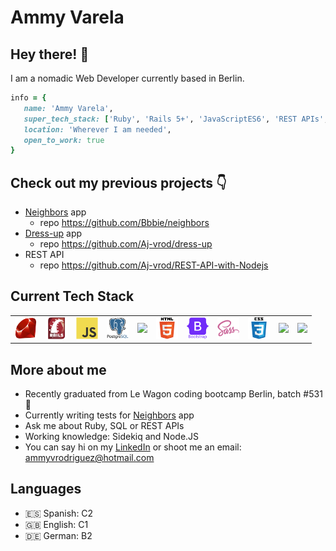 # Ammy Varela
## Hey there! 👋
I am a nomadic Web Developer currently based in Berlin.

```ruby
info = {
   name: 'Ammy Varela',
   super_tech_stack: ['Ruby', 'Rails 5+', 'JavaScriptES6', 'REST APIs', 'Test Driven Development'],
   location: 'Wherever I am needed',
   open_to_work: true
}
```
## Check out my previous projects 👇
* [Neighbors](https://www.neighbors-app.fun/) app
  - repo https://github.com/Bbbie/neighbors
* [Dress-up](https://dress-me-app.herokuapp.com/) app
  - repo https://github.com/Aj-vrod/dress-up
* REST API
  - repo https://github.com/Aj-vrod/REST-API-with-Nodejs

## Current Tech Stack
<table border="0">
<tr>
  <td><img src="https://raw.githubusercontent.com/devicons/devicon/master/icons/ruby/ruby-original.svg" width="35px"></td>
  <td><img src="https://raw.githubusercontent.com/devicons/devicon/master/icons/rails/rails-original-wordmark.svg" width="35px"></td>
  <td><img src="https://raw.githubusercontent.com/devicons/devicon/master/icons/javascript/javascript-original.svg" width="35px"></td>
  <td><img src="https://raw.githubusercontent.com/devicons/devicon/master/icons/postgresql/postgresql-original-wordmark.svg" width="35px"></td>
  <td><img src="https://www.vectorlogo.zone/logos/sqlite/sqlite-icon.svg" width="35px"></td>
  <td><img src="https://raw.githubusercontent.com/devicons/devicon/master/icons/html5/html5-original-wordmark.svg" width="35px"></td>
  <td><img src="https://raw.githubusercontent.com/devicons/devicon/master/icons/bootstrap/bootstrap-plain-wordmark.svg" width="35px"></td>
  <td><img src="https://raw.githubusercontent.com/devicons/devicon/master/icons/sass/sass-original.svg" width="35px"></td>
  <td><img src="https://raw.githubusercontent.com/devicons/devicon/master/icons/css3/css3-original-wordmark.svg" width="35px"></td>
  <td><img src="https://www.vectorlogo.zone/logos/heroku/heroku-icon.svg" width="35px"></td>
  <td><img src="https://www.vectorlogo.zone/logos/git-scm/git-scm-icon.svg" width="35px"></td>
</tr>
</table>

## More about me
* Recently graduated from Le Wagon coding bootcamp Berlin, batch #531 💪
* Currently writing tests for [Neighbors](https://www.neighbors-app.fun/) app
* Ask me about Ruby, SQL or REST APIs
* Working knowledge: Sidekiq and Node.JS
* You can say hi on my [LinkedIn](https://www.linkedin.com/in/ammy-varela-rodriguez/) or shoot me an email: ammyvrodriguez@hotmail.com

## Languages
* 🇪🇸 Spanish: C2
* 🇬🇧 English: C1
* 🇩🇪 German: B2
